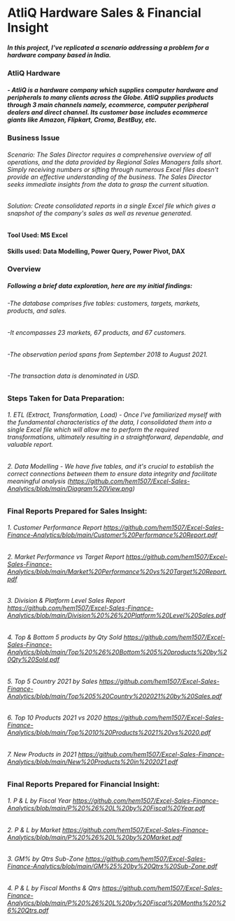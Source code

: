 # AtliQ Hardware Sales & Financial Insight

##### In this project, I've replicated a scenario addressing a problem for a hardware company based in India.

### AtliQ Hardware
#####   - AtliQ is a hardware company which supplies computer hardware and peripherals to many clients across the Globe. AtliQ supplies products through 3 main channels namely, ecommerce, computer peripheral dealers and direct channel. Its customer base includes ecommerce giants like Amazon, Flipkart, Croma, BestBuy, etc.

### Business Issue
###### Scenario: The Sales Director requires a comprehensive overview of all operations, and the data provided by Regional Sales Managers falls short. Simply receiving numbers or sifting through numerous Excel files doesn't provide an effective understanding of the business. The Sales Director seeks immediate insights from the data to grasp the current situation.
###### Solution: Create consolidated reports in a single Excel file which gives a snapshot of the company's sales as well as revenue generated.

#### Tool Used: MS Excel
#### Skills used: Data Modelling, Power Query, Power Pivot, DAX

### Overview
##### Following a brief data exploration, here are my initial findings:
######   -The database comprises five tables: customers, targets, markets, products, and sales.
######   -It encompasses 23 markets, 67 products, and 67 customers.
######   -The observation period spans from September 2018 to August 2021.
######   -The transaction data is denominated in USD.

### Steps Taken for Data Preparation:
###### 1. ETL (Extract, Transformation, Load) - Once I've familiarized myself with the fundamental characteristics of the data, I consolidated them into a single Excel file which will allow me to perform the required transformations, ultimately resulting in a straightforward, dependable, and valuable report.
###### 2. Data Modelling - We have five tables, and it's crucial to establish the correct connections between them to ensure data integrity and facilitate meaningful analysis (https://github.com/hem1507/Excel-Sales-Analytics/blob/main/Diagram%20View.png)

### Final Reports Prepared for Sales Insight:
###### 1. Customer Performance Report https://github.com/hem1507/Excel-Sales-Finance-Analytics/blob/main/Customer%20Performance%20Report.pdf
###### 2. Market Performance vs Target Report https://github.com/hem1507/Excel-Sales-Finance-Analytics/blob/main/Market%20Performance%20vs%20Target%20Report.pdf
###### 3. Division & Platform Level Sales Report https://github.com/hem1507/Excel-Sales-Finance-Analytics/blob/main/Division%20%26%20Platform%20Level%20Sales.pdf
###### 4. Top & Bottom 5 products by Qty Sold https://github.com/hem1507/Excel-Sales-Finance-Analytics/blob/main/Top%20%26%20Bottom%205%20products%20by%20Qty%20Sold.pdf
###### 5. Top 5 Country 2021 by Sales https://github.com/hem1507/Excel-Sales-Finance-Analytics/blob/main/Top%205%20Country%202021%20by%20Sales.pdf
###### 6. Top 10 Products 2021 vs 2020 https://github.com/hem1507/Excel-Sales-Finance-Analytics/blob/main/Top%2010%20Products%2021%20vs%2020.pdf
###### 7. New Products in 2021 https://github.com/hem1507/Excel-Sales-Finance-Analytics/blob/main/New%20Products%20in%202021.pdf

### Final Reports Prepared for Financial Insight:
###### 1. P & L by Fiscal Year https://github.com/hem1507/Excel-Sales-Finance-Analytics/blob/main/P%20%26%20L%20by%20Fiscal%20Year.pdf
###### 2. P & L by Market https://github.com/hem1507/Excel-Sales-Finance-Analytics/blob/main/P%20%26%20L%20by%20Market.pdf
###### 3. GM% by Qtrs Sub-Zone https://github.com/hem1507/Excel-Sales-Finance-Analytics/blob/main/GM%25%20by%20Qtrs%20Sub-Zone.pdf
###### 4. P & L by Fiscal Months & Qtrs https://github.com/hem1507/Excel-Sales-Finance-Analytics/blob/main/P%20%26%20L%20by%20Fiscal%20Months%20%26%20Qtrs.pdf

